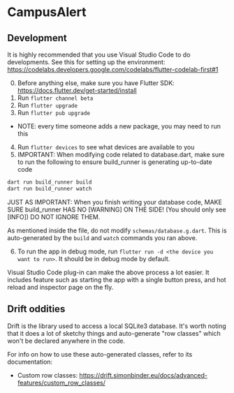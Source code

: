 # CampusAlert

## Development
It is highly recommended that you use Visual Studio Code to do developments. See this for setting up the environment: https://codelabs.developers.google.com/codelabs/flutter-codelab-first#1

0. Before anything else, make sure you have Flutter SDK: https://docs.flutter.dev/get-started/install
1. Run `flutter channel beta`
2. Run `flutter upgrade`
3. Run `flutter pub upgrade`
- NOTE: every time someone adds a new package, you may need to run this
4. Run `flutter devices` to see what devices are available to you
5. IMPORTANT: When modifying code related to database.dart, make sure to run the following to ensure build_runner is generating up-to-date code
```sh
dart run build_runner build
dart run build_runner watch
```
JUST AS IMPORTANT: When you finish writing your database code, MAKE SURE build_runner HAS NO [WARNING] ON THE SIDE! (You should only see [INFO]) DO NOT IGNORE THEM.

As mentioned inside the file, do not modify `schemas/database.g.dart`. This is auto-generated by the `build` and `watch` commands you ran above.

6. To run the app in debug mode, run `flutter run -d <the device you want to run>`. It should be in debug mode by default.

Visual Studio Code plug-in can make the above process a lot easier. It includes feature such as starting the app with a single button press, and hot reload and inspector page on the fly.

## Drift oddities

Drift is the library used to access a local SQLite3 database. It's worth noting that it does a lot of sketchy things and auto-generate "row classes" which won't be declared anywhere in the code.

For info on how to use these auto-generated classes, refer to its documentation:
- Custom row classes: https://drift.simonbinder.eu/docs/advanced-features/custom_row_classes/
